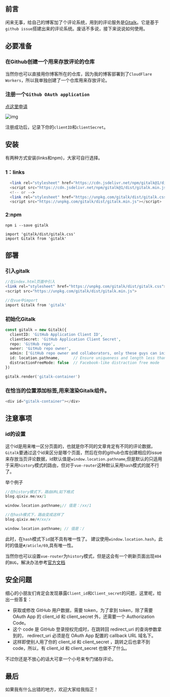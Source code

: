 ## 前言
闲来无事，给自己的博客加了个评论系统，用到的评论服务是[Gitalk](https://github.com/gitalk/gitalk)。它是基于`github issue`搭建出来的评论系统。废话不多说，接下来说说如何使用。
## 必要准备
### 在Github创建一个用来存放评论的仓库
当然你也可以直接用你博客所在的仓库，因为我的博客部署到了`CloudFlare Workers`，所以我单独创建了一个仓库用来存放评论。
### 注册一个`Github OAuth application`
[点这里申请](https://github.com/settings/applications/new)

![img](https://r.photo.store.qq.com/psb?/V11ZWwHn4UJDQ6/HzBjK9BD0UQfxevEfOkGHMhPO1vv2gWt2dsN*co7v8A!/r/dIMAAAAAAAAA)

注册成功后，记录下你的`clientID`和`clientSecret`。
## 安装
有两种方式安装(links和npm)，大家可自行选择。
### 1：links
```php
  <link rel="stylesheet" href="https://cdn.jsdelivr.net/npm/gitalk@1/dist/gitalk.css">
  <script src="https://cdn.jsdelivr.net/npm/gitalk@1/dist/gitalk.min.js"></script>
  <!-- or -->
  <link rel="stylesheet" href="https://unpkg.com/gitalk/dist/gitalk.css">
  <script src="https://unpkg.com/gitalk/dist/gitalk.min.js"></script>
  ```
### 2:npm
```shell
npm i --save gitalk
```
```
import 'gitalk/dist/gitalk.css'
import Gitalk from 'gitalk'
```
## 部署
### 引入gitalk
```php
//在index.html页面中引入
<link rel="stylesheet" href="https://unpkg.com/gitalk/dist/gitalk.css">
<script src="https://unpkg.com/gitalk/dist/gitalk.min.js">

//在vue中import
import Gitalk from 'gitalk'
```
### 初始化Gitalk
```php
const gitalk = new Gitalk({
  clientID: 'GitHub Application Client ID',
  clientSecret: 'GitHub Application Client Secret',
  repo: 'GitHub repo',
  owner: 'GitHub repo owner',
  admin: ['GitHub repo owner and collaborators, only these guys can initialize github issues'],
  id: location.pathname,      // Ensure uniqueness and length less than 50
  distractionFreeMode: false  // Facebook-like distraction free mode
})

gitalk.render('gitalk-container')
```
### 在恰当的位置添加标签,用来渲染Gitalk组件。
```php
<div id="gitalk-container"></div>
```
## 注意事项
### id的设置
这个id是用来唯一区分页面的，也就是你不同的文章肯定有不同的评论数据，`Gitalk`要通过这个id来区分是哪个页面，然后在你的github仓库创建相应的issue来存放当页评论数据，id默认值是`window.location.pathname`,但是默认的只适用于采用`history`模式的路由，但对于`vue-router`这种默认采用`hash`模式的就不行了。

举个例子
```php
//在history模式下，路由URL如下格式
blog.qixiv.me/xx/1

window.location.pathname;// 值是：/xx/1

//在hash模式下，路由变成这样了
blog.qixiv.me/#/xx/x

window.location.pathname; // 值是：/
```
此时，在`hash`模式下`id`就不具有唯一性了。
建议使用`window.location.hash`，此时的值是`#/aticle/69`,具有唯一性。

当然你也可以设置`vue-router`为`history`模式，但是这会有一个刷新页面出现`404`的`BUG`，解决办法参考[官方文档](https://router.vuejs.org/guide/essentials/history-mode.html#example-server-configurations)
## 安全问题
细心的小朋友们肯定会发现暴露`Client_id`和`Client_secret`的问题，这里呢，给出一些答复：
- 获取或修改 GitHub 用户数据，需要 token，为了拿到 token，除了需要 OAuth App 的 client_id 和 client_secret 外，还需要一个 Authorization Code。
- 这个 code 是 GitHub 登录授权完成时，在跳转回 redirect_uri 的查询参数拿到的， redirect_uri 必须是在 OAuth App 配置的 callback URL 域名下。
- 这样即使别人用了你的 client_id 和 client_secret ，跳转之后也拿不到 code，所以，有 client_id 和 client_secret 也做不了什么。

不过你还是不放心的话大可拿一个小号来专门储存评论。
## 最后
如果我有什么出错的地方，欢迎大家给我指正！
